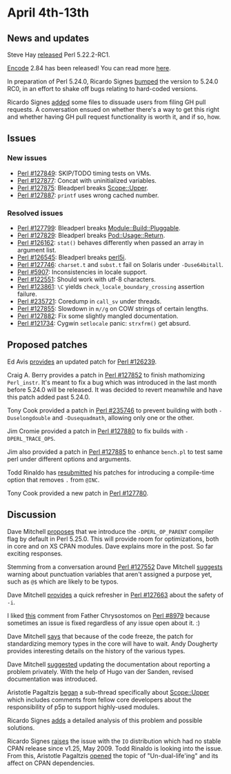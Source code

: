 # April 4th-13th

## News and updates

Steve Hay
[released](http://www.nntp.perl.org/group/perl.perl5.porters/235732)
Perl 5.22.2-RC1.

[Encode](https://metacpan.org/pod/Encode) 2.84 has been
released! You can read more
[here](http://www.nntp.perl.org/group/perl.perl5.porters/235751).

In preparation of Perl 5.24.0, Ricardo Signes
[bumped](http://www.nntp.perl.org/group/perl.perl5.porters/235744)
the version to 5.24.0 RC0, in an effort to shake off bugs relating
to hard-coded versions.

Ricardo Signes
[added](http://www.nntp.perl.org/group/perl.perl5.porters/235719)
some files to dissuade users from filing GH pull requests. A
conversation ensued on whether there's a way to get this right
and whether having GH pull request functionality is worth it,
and if so, how.

## Issues

### New issues

* [Perl #127849](https://rt.perl.org/Ticket/Display.html?id=127849):
  SKIP/TODO timing tests on VMs.
* [Perl #127877](https://rt.perl.org/Ticket/Display.html?id=127877):
  Concat with uninitialized variables.
* [Perl #127875](https://rt.perl.org/Ticket/Display.html?id=127875):
  Bleadperl breaks
  [Scope::Upper](https://metacpan.org/pod/Scope::Upper).
* [Perl #127887](https://rt.perl.org/Ticket/Display.html?id=127887):
  `printf` uses wrong cached number.

### Resolved issues

* [Perl #127799](https://rt.perl.org/Ticket/Display.html?id=127799):
  Bleadperl breaks
  [Module::Build::Pluggable](https://metacpan.org/pod/Module::Build::Pluggable).
* [Perl #127829](https://rt.perl.org/Ticket/Display.html?id=127829):
  Bleadperl breaks
  [Pod::Usage::Return](https://metacpan.org/pod/Pod::Usage::Return).
* [Perl #126162](https://rt.perl.org/Ticket/Display.html?id=126162):
  `stat()` behaves differently when passed an array in argument
  list.
* [Perl #126545](https://rt.perl.org/Ticket/Display.html?id=126545):
  Bleadperl breaks [perl5i](https://metacpan.org/pod/perl5i).
* [Perl #127746](https://rt.perl.org/Ticket/Display.html?id=127746):
  `charset.t` and `subst.t` fail on Solaris under `-Duse64bitall`.
* [Perl #5907](https://rt.perl.org/Ticket/Display.html?id=5907):
  Inconsistencies in locale support.
* [Perl #122551](https://rt.perl.org/Ticket/Display.html?id=122551):
  Should work with utf-8 characters.
* [Perl #123861](https://rt.perl.org/Ticket/Display.html?id=123861):
  `\C` yields `check_locale_boundary_crossing` assertion failure.
* [Perl #235721](https://rt.perl.org/Ticket/Display.html?id=235721):
  Coredump in `call_sv` under threads.
* [Perl #127855](https://rt.perl.org/Ticket/Display.html?id=127855):
  Slowdown in `m//g` on COW strings of certain lengths.
* [Perl #127882](https://rt.perl.org/Ticket/Display.html?id=127882):
  Fix some slightly mangled documentation.
* [Perl #121734](https://rt.perl.org/Ticket/Display.html?id=121734):
  Cygwin `setlocale` panic: `strxfrm()` get absurd.

## Proposed patches

Ed Avis
[provides](http://www.nntp.perl.org/group/perl.perl5.porters/235625)
an updated patch for
[Perl #126239](https://rt.perl.org/Ticket/Display.html?id=126239).

Craig A. Berry provides a patch in
[Perl #127852](https://rt.perl.org/Ticket/Display.html?id=127852)
to finish mathomizing `Perl_instr`. It's meant to fix a bug which
was introduced in the last month before 5.24.0 will be released.
It was decided to revert meanwhile and have this patch added past
5.24.0.

Tony Cook provided a patch in
[Perl #235746](https://rt.perl.org/Ticket/Display.html?id=235746)
to prevent building with both `-Duselongdouble` and `-Dusequadmath`,
allowing only one or the other.

Jim Cromie provided a patch in
[Perl #127880](https://rt.perl.org/Ticket/Display.html?id=127880)
to fix builds with `-DPERL_TRACE_OPS`.

Jim also provided a patch in
[Perl #127885](https://rt.perl.org/Ticket/Display.html?id=127885)
to enhance `bench.pl` to test same perl under different options
and arguments.

Todd Rinaldo has
[resubmitted](http://www.nntp.perl.org/group/perl.perl5.porters/235765)
his patches for introducing a compile-time option that removes
`.` from `@INC`.

Tony Cook provided a new patch in
[Perl #127780](https://rt.perl.org/Ticket/Display.html?id=127780).

## Discussion

Dave Mitchell
[proposes](http://www.nntp.perl.org/group/perl.perl5.porters/235635)
that we introduce the `-DPERL_OP_PARENT` compiler flag by default
in Perl 5.25.0. This will provide room for optimizations, both in
core and on XS CPAN modules. Dave explains more in the post. So
far exciting responses.

Stemming from a conversation around
[Perl #127552](https://rt.perl.org/Ticket/Display.html?id=127552)
Dave Mitchell
[suggests](http://www.nntp.perl.org/group/perl.perl5.porters/235620)
warning about punctuation variables that aren't assigned a purpose
yet, such as `@$` which are likely to be typos.

Dave Mitchell
[provides](http://www.nntp.perl.org/group/perl.perl5.porters/235624)
a quick refresher in
[Perl #127663](https://rt.perl.org/Ticket/Display.html?id=127663)
about the safety of `-i`.

I liked
[this](http://www.nntp.perl.org/group/perl.perl5.porters/235626)
comment from Father Chrysostomos on
[Perl #8979](https://rt.perl.org/Ticket/Display.html?id=8979)
because sometimes an issue is fixed regardless of any issue open
about it. :)

Dave Mitchell
[says](http://www.nntp.perl.org/group/perl.perl5.porters/235623)
that because of the code freeze, the patch for standardizing memory
types in the core will have to wait. Andy Dougherty provides
interesting details on the history of the various types.

Dave Mitchell
[suggested](http://www.nntp.perl.org/group/perl.perl5.porters/235634)
updating the documentation about reporting a problem
privately. With the help of Hugo van der Sanden, revised
documentation was introduced.

Aristotle Pagaltzis
[began](http://www.nntp.perl.org/group/perl.perl5.porters/235670)
a sub-thread specifically about
[Scope::Upper](https://metacpan.org/pod/Scope::Upper) which
includes comments from fellow core developers about the
responsibility of p5p to support highly-used modules.

Ricardo Signes
[adds](http://www.nntp.perl.org/group/perl.perl5.porters/235784)
a detailed analysis of this problem and possible solutions.

Ricardo Signes
[raises](http://www.nntp.perl.org/group/perl.perl5.porters/235687)
the issue with the `IO` distribution which had no stable CPAN
release since v1.25, May 2009. Todd Rinaldo is looking into the
issue. From this, Aristotle Pagaltzis
[opened](http://www.nntp.perl.org/group/perl.perl5.porters/235701)
the topic of "Un-dual-life'ing" and its affect on CPAN dependencies.
